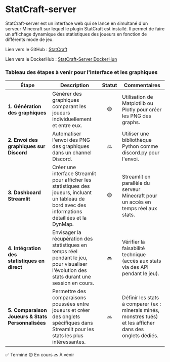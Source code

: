# StatCraft-server

StatCraft-server est un interface web qui se lance en simultané d'un serveur Minecraft sur lequel le plugin StatCraft est installé. Il permet de faire un affichage dynamique des statistiques des joueurs en fonction de différents mode de jeu.

Lien vers le GitHub : [StatCraft](https://github.com/Loutreee/StatCraft)

Lien vers le DockerHub : [StatCraft-Server DockerHun](https://hub.docker.com/r/loutreee/statcraft-server)

### Tableau des étapes à venir pour l'interface et les graphiques

| **Étape**                                  | **Description**                                                                                                                                           | **Statut**            | **Commentaires**                                                                                                  |
|--------------------------------------------|-----------------------------------------------------------------------------------------------------------------------------------------------------------|:-----------------------:|--------------------------------------------------------------------------------------------------------------------|
| **1. Génération des graphiques**           | Générer des graphiques comparant les joueurs individuellement et entre eux.                                                                                | 🟡 | Utilisation de Matplotlib ou Plotly pour créer les PNG des graphs.                                                |
| **2. Envoi des graphiques sur Discord**    | Automatiser l'envoi des PNG des graphiques dans un channel Discord.                                                                                        | 🔜 | Utiliser une bibliothèque Python comme discord.py pour l'envoi.                                                   |
| **3. Dashboard Streamlit**                 | Créer une interface Streamlit pour afficher les statistiques des joueurs, incluant un tableau de bord avec des informations détaillées et la DynMap.        | 🟡 | Streamlit en parallèle du serveur Minecraft pour un accès en temps réel aux stats.                                |
| **4. Intégration des statistiques en direct** | Envisager la récupération des statistiques en temps réel pendant le jeu, pour visualiser l'évolution des stats durant une session en cours.                 | 🔜 | Vérifier la faisabilité technique (accès aux stats via des API pendant le jeu).                                   |
| **5. Comparaison Joueurs & Stats Personnalisées** | Permettre des comparaisons poussées entre joueurs et créer des onglets spécifiques dans Streamlit pour les stats les plus intéressantes.                    | 🔜 | Définir les stats à comparer (ex : minerais minés, monstres tués) et les afficher dans des onglets dédiés.         |

✅ Terminé 🟡 En cours 🔜 À venir
